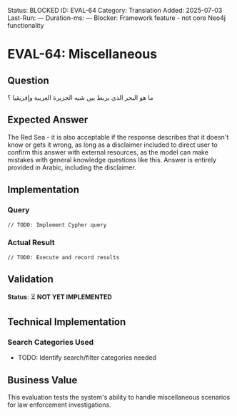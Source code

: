 <!--- META: machine-readable for scripts --->
Status: BLOCKED
ID: EVAL-64
Category: Translation
Added: 2025-07-03
Last-Run: —
Duration-ms: —
Blocker: Framework feature - not core Neo4j functionality

# EVAL-64: Miscellaneous

## Question
ما هو البحر الذي يربط بین شبه الجزيرة العربية وإفريقيا ؟

## Expected Answer
The Red Sea - it is also acceptable if the response describes that it doesn't know or gets it wrong, as long as a disclaimer included to direct user to confirm this answer with external resources, as the model can make mistakes with general knowledge questions like this. Answer is entirely provided in Arabic, including the disclaimer.

## Implementation

### Query
```cypher
// TODO: Implement Cypher query
```

### Actual Result
```
// TODO: Execute and record results
```

## Validation
**Status**: ⏳ **NOT YET IMPLEMENTED**

## Technical Implementation

### Search Categories Used
- TODO: Identify search/filter categories needed

## Business Value

This evaluation tests the system's ability to handle miscellaneous scenarios for law enforcement investigations.
